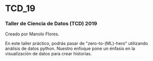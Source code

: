 # TCD_19
### Taller de Ciencia de Datos (TCD) 2019

Creado por Manolo Flores.

En este taller práctico, podrás pasar de "zero-to-(ML)-hero" utilizando análisis de datos python. Nuestro enfoque pone un énfasis en la visualización de datos para crear historias. 



